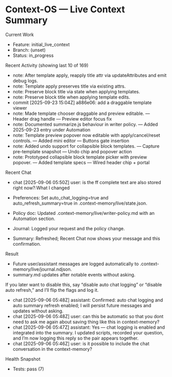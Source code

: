# Context-OS — Live Context Summary

Current Work
- Feature: initial_live_context
- Branch: (unset)
- Status: in_progress

Recent Activity (showing last 10 of 169)
- note: After template apply, reapply title attr via updateAttributes and emit debug logs.
- note: Template apply preserves title via existing attrs.
- note: Preserve block title via state when applying templates.
- note: Preserve block title when applying template edits.
- commit [2025-09-23 15:04Z] a886e06: add a draggable template viewer
- note: Made template chooser draggable and preview editable. — Header drag handle — Preview editor focus fix
- note: Documented summarize.js behaviour in writer policy. — Added 2025-09-23 entry under Automation
- note: Template preview popover now editable with apply/cancel/reset controls. — Added mini editor — Buttons gate insertion
- note: Added undo support for collapsible block templates. — Capture pre-template snapshot — Undo chip and popover action
- note: Prototyped collapsible block template picker with preview popover. — Added template specs — Wired header chip + portal

Recent Chat
- chat [2025-09-06 05:50Z] user: is the ff complete text are also stored right now?:What I changed

- Preferences: Set auto_chat_logging=true and auto_refresh_summary=true in .context-memory/live/state.json.
- Policy doc: Updated .context-memory/live/writer-policy.md with an Automation section.
- Journal: Logged your request and the policy change.
- Summary: Refreshed; Recent Chat now shows your message and this confirmation.

Result

- Future user/assistant messages are logged automatically to .context-memory/live/journal.ndjson.
- summary.md updates after notable events without asking.

If you later want to disable this, say “disable auto chat logging” or “disable auto refresh,” and I’ll flip the
flags and log it.

- chat [2025-09-06 05:48Z] assistant: Confirmed: auto chat logging and auto summary refresh enabled; I will persist future messages and updates without asking.
- chat [2025-09-06 05:48Z] user: can this be automatic so that you dont need to ask me again about saving thing like this in context-memory?
- chat [2025-09-06 05:47Z] assistant: Yes — chat logging is enabled and integrated into the summary. I updated scripts, recorded your question, and I’m now logging this reply so the pair appears together.
- chat [2025-09-06 05:46Z] user: is it possible to include the chat conversation in the context-memory?

Health Snapshot
- Tests: pass (7)
